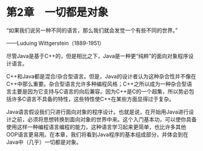    

# 第2章　一切都是对象

“如果我们说另一种不同的语言，那么我们就会发觉一个有些不同的世界。”

——Luduing Wittgerstein（1889-1951）

尽管Java是基于C++的，但是相比之下，Java是一种更“纯粹”的面向对象程序设计语言。

C++和Java都是混合/杂合型语言。但是，Java的设计者认为这种杂合性并不像在C++中那么重要。杂合型语言允许多种编程风格；C++之所以成为一种杂合型语言主要是因为它支持与C语言的向后兼容。因为C++是C的一个超集，所以势必包括许多C语言不具备的特性，这些特性使C++在某些方面显得过于复杂。

Java语言假设我们只进行面向对象的程序设计。也就是说，在开始用Java进行设计之前，必须将思想转换到面向对象的世界中来。这个入门基本功，可以使你具备使用这样一种编程语言编程的能力，这种语言学习起来更简单，也比许多其他OOP语言更易用。在本章，我们将看到Java程序的基本组成部分，并体会到在Java中（几乎）一切都是对象。